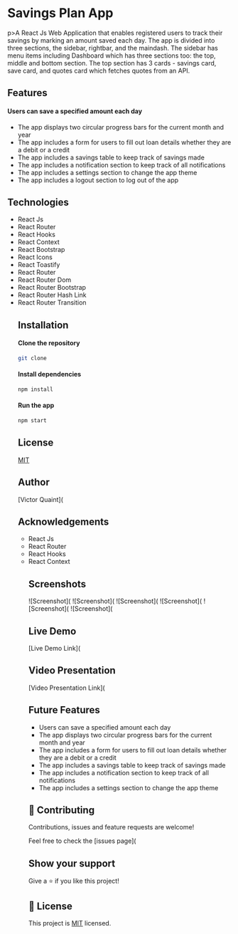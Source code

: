 # Savings Plan App

<p>p>A React Js Web Application that enables registered users to track their savings by marking an amount saved each day. The app is divided into three sections, the sidebar, rightbar, and the maindash. The sidebar has menu items including Dashboard which has three sections too: the top, middle and bottom section. The top section has 3 cards - savings card, save card, and quotes card which fetches quotes from an API.</p>

## Features

<h4>Users can save a specified amount each day</h4>

<ul>
<li>The app displays two circular progress bars for the current month and year</li>
<li>The app includes a form for users to fill out loan details whether they are a debit or a credit</li>
<li>The app includes a savings table to keep track of savings made</li>
<li>The app includes a notification section to keep track of all notifications</li>
<li>The app includes a settings section to change the app theme</li>
<li>The app includes a logout section to log out of the app</li>
</ul>

## Technologies

<ul>
<li>React Js</li>
<li>React Router</li>
<li>React Hooks</li>
<li>React Context</li>
<li>React Bootstrap</li>
<li>React Icons</li>
<li>React Toastify</li>
<li>React Router</li>
<li>React Router Dom</li>
<li>React Router Bootstrap</li>
<li>React Router Hash Link</li>
<li>React Router Transition</li>

## Installation

<h4>Clone the repository</h4>

```bash
git clone
```

<h4>Install dependencies</h4>

```bash
npm install
```

<h4>Run the app</h4>

```bash
npm start
```

## License

[MIT](https://choosealicense.com/licenses/mit/)

## Author

[Victor Quaint](

## Acknowledgements

<ul>
<li>React Js</li>
<li>React Router</li>
<li>React Hooks</li>
<li>React Context</li>

## Screenshots

![Screenshot](
![Screenshot](
![Screenshot](
![Screenshot](
![Screenshot](
![Screenshot](

## Live Demo

[Live Demo Link](

## Video Presentation

[Video Presentation Link](

## Future Features

<ul>
<li>Users can save a specified amount each day</li>
<li>The app displays two circular progress bars for the current month and year</li>
<li>The app includes a form for users to fill out loan details whether they are a debit or a credit</li>
<li>The app includes a savings table to keep track of savings made</li>
<li>The app includes a notification section to keep track of all notifications</li>
<li>The app includes a settings section to change the app theme</li>
</ul>

## 🤝 Contributing

Contributions, issues and feature requests are welcome!

Feel free to check the [issues page](

## Show your support

Give a ⭐️ if you like this project!

## 📝 License

This project is [MIT](https://opensource.org/licenses/MIT) licensed.
